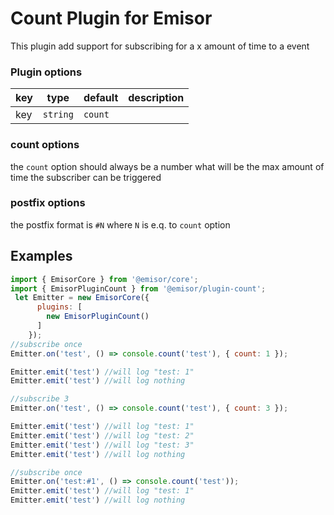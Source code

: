 Count Plugin for Emisor
======================
This plugin add support for subscribing for a x amount of time to a event

### Plugin options

| key | type | default | description |
| - | - | - | - |
| key | `string` | `count ` | |

### count options
the `count` option should always be a number what will be the max amount of time the subscriber can be triggered 

### postfix options
the postfix format is  `#N` where `N` is e.q. to `count` option 

## Examples

```js
import { EmisorCore } from '@emisor/core';
import { EmisorPluginCount } from '@emisor/plugin-count';
 let Emitter = new EmisorCore({
      plugins: [
        new EmisorPluginCount()
      ]
    });
//subscribe once
Emitter.on('test', () => console.count('test'), { count: 1 });

Emitter.emit('test') //will log "test: 1"
Emitter.emit('test') //will log nothing

//subscribe 3
Emitter.on('test', () => console.count('test'), { count: 3 });

Emitter.emit('test') //will log "test: 1"
Emitter.emit('test') //will log "test: 2"
Emitter.emit('test') //will log "test: 3"
Emitter.emit('test') //will log nothing

//subscribe once
Emitter.on('test:#1', () => console.count('test'));
Emitter.emit('test') //will log "test: 1"
Emitter.emit('test') //will log nothing
```

